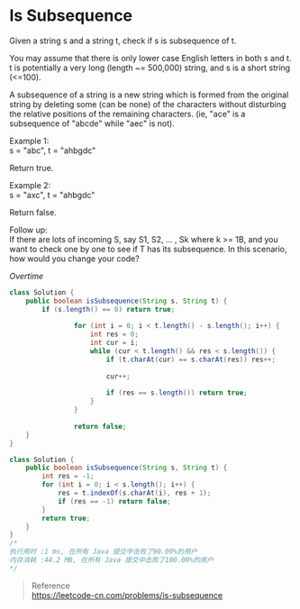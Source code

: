 # Is Subsequence
Given a string s and a string t, check if s is subsequence of t.

You may assume that there is only lower case English letters in both s and t. t is potentially a very long (length ~= 500,000) string, and s is a short string (<=100).

A subsequence of a string is a new string which is formed from the original string by deleting some (can be none) of the characters without disturbing the relative positions of the remaining characters. (ie, "ace" is a subsequence of "abcde" while "aec" is not).

Example 1:  
s = "abc", t = "ahbgdc"

Return true.

Example 2:  
s = "axc", t = "ahbgdc"

Return false.

Follow up:  
If there are lots of incoming S, say S1, S2, ... , Sk where k >= 1B, and you want to check one by one to see if T has its subsequence. In this scenario, how would you change your code?

*Overtime*
```java
class Solution {
    public boolean isSubsequence(String s, String t) {
        if (s.length() == 0) return true;
        
                for (int i = 0; i < t.length() - s.length(); i++) {
                    int res = 0;
                    int cur = i;
                    while (cur < t.length() && res < s.length()) {
                        if (t.charAt(cur) == s.charAt(res)) res++;
        
                        cur++;
        
                        if (res == s.length()) return true;
                    }
                }
        
                return false;
    }
}
```

```java
class Solution {
    public boolean isSubsequence(String s, String t) {
        int res = -1;
        for (int i = 0; i < s.length(); i++) {
            res = t.indexOf(s.charAt(i), res + 1);
            if (res == -1) return false;
        }
        return true;
    }
}
/*
执行用时 :1 ms, 在所有 Java 提交中击败了90.09%的用户
内存消耗 :44.2 MB, 在所有 Java 提交中击败了100.00%的用户
*/
```

> Reference  
> https://leetcode-cn.com/problems/is-subsequence